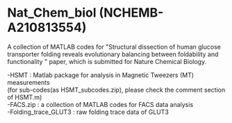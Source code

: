 # Nat_Chem_biol (NCHEMB-A210813554)

A collection of MATLAB codes for "Structural dissection of human glucose transporter folding reveals evolutionary balancing between foldability and functionality
" paper, which is submitted for Nature Chemical Biology.

-HSMT : Matlab package for analysis in Magnetic Tweezers (MT) measurements\
        (for sub-codes(as HSMT_subcodes.zip), please check the comment section of HSMT.m)\
-FACS.zip : a collection of MATLAB codes for FACS data analysis\
-Folding_trace_GLUT3 : raw folding trace data of GLUT3
